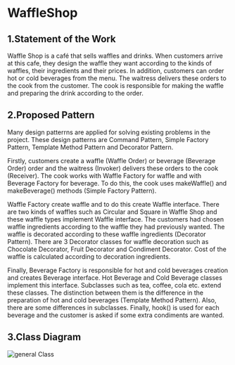 # WaffleShop

## 1.Statement of the Work
Waffle Shop is a café that sells waffles and drinks. When customers arrive at this cafe, they design the waffle they want according to the kinds of waffles, their ingredients and their prices. In addition, customers can order hot or cold beverages from the menu. The waitress delivers these orders to the cook from the customer. The cook is responsible for making the waffle and preparing the drink according to the order.

## 2.Proposed Pattern
Many design patterrns are applied for solving existing problems in the project. These design patterns are Command Pattern, Simple Factory Pattern, Template Method Pattern and Decorator Pattern.

Firstly, customers create a waffle (Waffle Order) or beverage (Beverage Order) order and the waitress (Invoker) delivers these orders to the cook (Receiver). The cook works with Waffle Factory for waffle and with Beverage Factory for beverage. To do this, the cook uses makeWaffle() and makeBeverage() methods (Simple Factory Pattern).

Waffle Factory create waffle and to do this create Waffle interface. There are two kinds of waffles such as Circular and Square in Waffle Shop and these waffle types implement Waffle interface. The customers had chosen waffle ingredients according to the waffle they had previously wanted. The waffle is decorated according to these waffle ingredients (Decorator Pattern). There are 3 Decorator classes for waffle decoration such as Chocolate Decorator, Fruit Decorator and Condiment Decorator. Cost of the waffle is calculated according to decoration ingredients. 

Finally, Beverage Factory is responsible for hot and cold beverages creation and creates Beverage interface. Hot Beverage and Cold Beverage classes implement this interface. Subclasses such as tea, coffee, cola etc. extend these classes. The distinction between them is the difference in the preparation of hot and cold beverages (Template Method Pattern). Also, there are some differences in subclasses. Finally, hook() is used for each beverage and the customer is asked if some extra condiments are wanted. 

## 3.Class Diagram
![general](https://cloud.githubusercontent.com/assets/21054424/25312908/20adf99a-282d-11e7-843d-fed5350c1111.PNG)
Class



